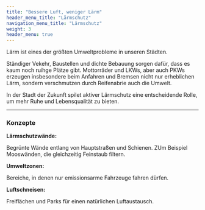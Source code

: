 ```yaml
---
title: "Bessere Luft, weniger Lärm"
header_menu_title: "Lärmschutz"
navigation_menu_title: "Lärmschutz"
weight: 3
header_menu: true
---
```


Lärm ist eines der größten Umweltprobleme in unseren Städten.

Ständiger Vekehr, Baustellen und dichte Bebauung sorgen dafür, dass es kaum noch ruihge Plätze gibt.
Mottorräder und LKWs, aber auch PKWs erzeugen insbesondere beim Anfahren und Bremsen nicht nur erheblichen Lärm, sondern verschmutzen durch Reifenabrie auch die Umwelt.

In der Stadt der Zukunft spilet aktiver Lärmschutz eine entscheidende Rolle, um mehr Ruhe und Lebensqualität zu bieten.


---

### Konzepte

**Lärmschutzwände:**

Begrünte Wände entlang von Hauptstraßen und Schienen.
ZUm Beispiel Mooswänden, die gleichzeitig Feinstaub filtern.

**Umweltzonen:**

Bereiche, in denen nur emissionsarme Fahrzeuge fahren dürfen.

**Luftschneisen:**

Freiflächen und Parks für einen natürlichen Luftaustausch.

